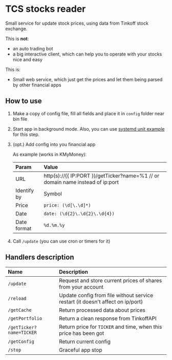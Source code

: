 # TCS stocks reader

Small service for update stock prices, using data from Tinkoff stock exchange.

This is **not**:

- an auto trading bot
- a big interactive client, which can help you to operate with your stocks nice and easy

This is:

- Small web service, which just get the prices and let them being parsed by other financial apps

## How to use

1. Make a copy of config file, fill all fields and place it in `config` folder near bin file
2. Start app in background mode. Also, you can use [systemd unit example](configs/sd_unit.service.example) for this step.
3. (opt.) Add config into you financial app

   As example (works in KMyMoney):

   | Param | Value |
   | :-- | :-- |
   | URL | http(s)://{{ IP:PORT }}/getTicker?name=%1 // or domain name instead of ip:port |
   | Identify by | Symbol |
   | Price | `price: (\d[\.\d]*)` |
   | Date | `date: (\d{2}\.\d{2}\.\d{4})` |
   | Date format | `%d.%m.%y` |

4. Call `/update` (you can use cron or timers for it)

## Handlers description

| Name | Description |
| :-- | :-- |
| `/update` | Request and store current prices of shares from your account |
| `/reload` | Update config from file without service restart (it doesn't affect on ip/port) |
| `/getCache` | Return processed data about prices |
| `/getPortfolio` | Return a clean response from TinkoffAPI |
| `/getTicker?name=TICKER` | Return price for `TICKER` and time, when this price has been got |
| `/getConfig` | Return current config |
| `/stop` | Graceful app stop |



